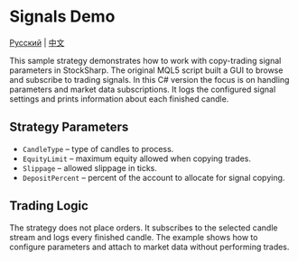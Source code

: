 # Signals Demo
[Русский](README_ru.md) | [中文](README_cn.md)

This sample strategy demonstrates how to work with copy-trading signal parameters in StockSharp. The original MQL5 script built a GUI to browse and subscribe to trading signals. In this C# version the focus is on handling parameters and market data subscriptions. It logs the configured signal settings and prints information about each finished candle.

## Strategy Parameters
- `CandleType` – type of candles to process.
- `EquityLimit` – maximum equity allowed when copying trades.
- `Slippage` – allowed slippage in ticks.
- `DepositPercent` – percent of the account to allocate for signal copying.

## Trading Logic
The strategy does not place orders. It subscribes to the selected candle stream and logs every finished candle. The example shows how to configure parameters and attach to market data without performing trades.
